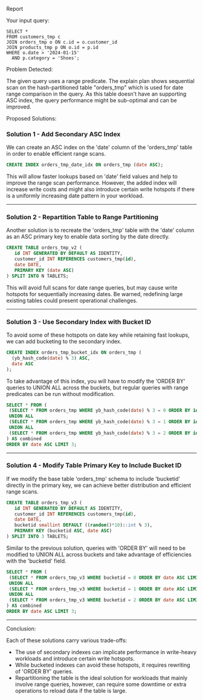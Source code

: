 Report

Your input query:

```
SELECT *
FROM customers_tmp c
JOIN orders_tmp o ON c.id = o.customer_id
JOIN products_tmp p ON o.id = p.id
WHERE o.date > '2024-01-15'
  AND p.category = 'Shoes';
```

Problem Detected:

The given query uses a range predicate. The explain plan shows sequential scan on the hash-partitioned table "orders_tmp" which is used for date range comparison in the query. As this table doesn't have an supporting ASC index, the query performance might be sub-optimal and can be improved.

Proposed Solutions:

### Solution 1 - Add Secondary ASC Index

We can create an ASC index on the 'date' column of the 'orders_tmp' table in order to enable efficient range scans. 

```SQL
CREATE INDEX orders_tmp_date_idx ON orders_tmp (date ASC);
```

This will allow faster lookups based on 'date' field values and help to improve the range scan performance. However, the added index will increase write costs and might also introduce certain write hotspots if there is a uniformly increasing date pattern in your workload.

---

### Solution 2 - Repartition Table to Range Partitioning

Another solution is to recreate the 'orders_tmp' table with the 'date' column as an ASC primary key to enable data sorting by the date directly.

```SQL
CREATE TABLE orders_tmp_v2 (
   id INT GENERATED BY DEFAULT AS IDENTITY,
   customer_id INT REFERENCES customers_tmp(id),
   date DATE,
   PRIMARY KEY (date ASC)
) SPLIT INTO N TABLETS;
```
This will avoid full scans for date range queries, but may cause write hotspots for sequentially increasing dates. Be warned, redefining large existing tables could present operational challenges.

---

### Solution 3 - Use Secondary Index with Bucket ID

To avoid some of these hotspots on date key while retaining fast lookups, we can add bucketing to the secondary index. 

```SQL
CREATE INDEX orders_tmp_bucket_idx ON orders_tmp (
  (yb_hash_code(date) % 3) ASC, 
  date ASC
);
```

To take advantage of this index, you will have to modify the 'ORDER BY' queries to UNION ALL across the buckets, but regular queries with range predicates can be run without modification.

```SQL
SELECT * FROM (
 (SELECT * FROM orders_tmp WHERE yb_hash_code(date) % 3 = 0 ORDER BY id ASC LIMIT 3)
 UNION ALL
 (SELECT * FROM orders_tmp WHERE yb_hash_code(date) % 3 = 1 ORDER BY id ASC LIMIT 3)
 UNION ALL
 (SELECT * FROM orders_tmp WHERE yb_hash_code(date) % 3 = 2 ORDER BY id ASC LIMIT 3)
) AS combined
ORDER BY date ASC LIMIT 3;
```

---

### Solution 4 - Modify Table Primary Key to Include Bucket ID

If we modify the base table 'orders_tmp' schema to include 'bucketid' directly in the primary key, we can achieve better distribution and efficient range scans.

```SQL
CREATE TABLE orders_tmp_v3 (
   id INT GENERATED BY DEFAULT AS IDENTITY,
   customer_id INT REFERENCES customers_tmp(id),
   date DATE,
   bucketid smallint DEFAULT ((random()*10)::int % 3), 
   PRIMARY KEY (bucketid ASC, date ASC)
) SPLIT INTO 3 TABLETS;
```

Similar to the previous solution, queries with 'ORDER BY' will need to be modified to UNION ALL across buckets and take advantage of efficiencies with the 'bucketid' field.

```SQL
SELECT * FROM (
 (SELECT * FROM orders_tmp_v3 WHERE bucketid = 0 ORDER BY date ASC LIMIT 3)
 UNION ALL
 (SELECT * FROM orders_tmp_v3 WHERE bucketid = 1 ORDER BY date ASC LIMIT 3)
 UNION ALL
 (SELECT * FROM orders_tmp_v3 WHERE bucketid = 2 ORDER BY date ASC LIMIT 3)
) AS combined
ORDER BY date ASC LIMIT 3;
```

---

Conclusion:

Each of these solutions carry various trade-offs:
- The use of secondary indexes can implicate performance in write-heavy workloads and introduce certain write hotspots.
- While bucketed indexes can avoid these hotspots, it requires rewriting of 'ORDER BY' queries.
- Repartitioning the table is the ideal solution for workloads that mainly involve range queries, however, can require some downtime or extra operations to reload data if the table is large.
